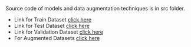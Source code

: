 Source code of models and data augmentation techniques is in src folder.


- Link for Train Dataset [click here](https://drive.google.com/drive/folders/17S7xUsgE_YiYfjW1c-433C8NipxHM3bv)
- Link for Test Dataset [click here](https://drive.google.com/drive/folders/1c0Lj0KARJyxUH7SE-gmbNFDFgn-J4UQZ)
- Link for Validation Dataset [click here](https://drive.google.com/drive/folders/1qjWPX6Kw0m1zaQ_Fq47A_gujEHzmB0b8)
- For Augmented Datasets [click here](https://drive.google.com/drive/folders/1Zk9DfOFN3PAvX0JX41la3HyGNeOzD8qa)
